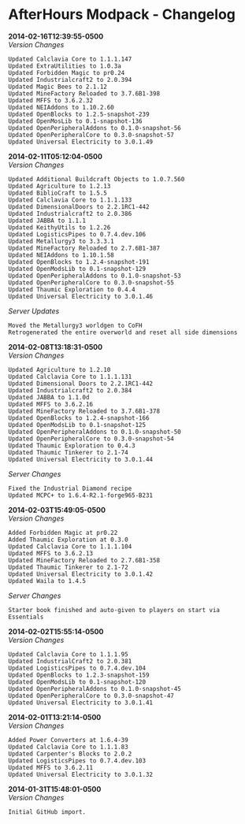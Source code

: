 # AfterHours Modpack - Changelog
**2014-02-16T12:39:55-0500**  
*Version Changes*
```
Updated Calclavia Core to 1.1.1.147
Updated ExtraUtilities to 1.0.3a
Updated Forbidden Magic to pr0.24
Updated Industrialcraft2 to 2.0.394
Updated Magic Bees to 2.1.12
Updated MineFactory Reloaded to 3.7.6B1-398
Updated MFFS to 3.6.2.32
Updated NEIAddons to 1.10.2.60
Updated OpenBlocks to 1.2.5-snapshot-239
Updated OpenMosLib to 0.1-snapshot-136
Updated OpenPeripheralAddons to 0.1.0-snapshot-56
Updated OpenPeripheralCore to 0.3.0-snapshot-57
Updated Universal Electricity to 3.0.1.49
```
**2014-02-11T05:12:04-0500**  
*Version Changes*
```
Updated Additional Buildcraft Objects to 1.0.7.560
Updated Agriculture to 1.2.13
Updated BiblioCraft to 1.5.5
Updated Calclavia Core to 1.1.1.133
Updated DimensionalDoors to 2.2.1RC1-442
Updated Industrialcraft2 to 2.0.386
Updated JABBA to 1.1.1
Updated KeithyUtils to 1.2.26
Updated LogisticsPipes to 0.7.4.dev.106
Updated Metallurgy3 to 3.3.3.1
Updated MineFactory Reloaded to 2.7.6B1-387
Updated NEIAddons to 1.10.1.58
Updated OpenBlocks to 1.2.4-snapshot-191
Updated OpenModsLib to 0.1-snapshot-129
Updated OpenPeripheralAddons to 0.1.0-snapshot-53
Updated OpenPeripheralCore to 0.3.0-snapshot-55
Updated Thaumic Exploration to 0.4.4
Updated Universal Electricity to 3.0.1.46
```
*Server Updates*
```
Moved the Metallurgy3 worldgen to CoFH
Retrogenerated the entire overworld and reset all side dimensions
```
**2014-02-08T13:18:31-0500**  
*Version Changes*
```
Updated Agriculture to 1.2.10
Updated Calclavia Core to 1.1.1.131
Updated Dimensional Doors to 2.2.1RC1-442
Updated Industrialcraft2 to 2.0.384
Updated JABBA to 1.1.0d
Updated MFFS to 3.6.2.16
Updated MineFactory Reloaded to 3.7.6B1-378
Updated OpenBlocks to 1.2.4-snapshot-166
Updated OpenModsLib to 0.1-snapshot-125
Updated OpenPeripheralAddons to 0.1.0-snapshot-50
Updated OpenPeripheralCore to 0.3.0-snapshot-54
Updated Thaumic Exploration to 0.4.3
Updated Thaumic Tinkerer to 2.1-74
Updated Universal Electricity to 3.0.1.44
```
*Server Changes*
```
Fixed the Industrial Diamond recipe
Updated MCPC+ to 1.6.4-R2.1-forge965-B231
```
**2014-02-03T15:49:05-0500**  
*Version Changes*
```
Added Forbidden Magic at pr0.22
Added Thaumic Exploration at 0.3.0
Updated Calclavia Core to 1.1.1.104
Updated MFFS to 3.6.2.13
Updated MineFactory Reloaded to 2.7.6B1-358
Updated Thaumic Tinkerer to 2.1-72
Updated Universal Electricity to 3.0.1.42
Updated Waila to 1.4.5
```
*Server Changes*
```
Starter book finished and auto-given to players on start via Essentials
```
**2014-02-02T15:55:14-0500**  
*Version Changes*
```
Updated Calclavia Core to 1.1.1.95
Updated IndustrialCraft2 to 2.0.381
Updated LogisticsPipes to 0.7.4.dev.104
Updated OpenBlocks to 1.2.3-snapshot-159
Updated OpenModsLib to 0.1-snapshot-120
Updated OpenPeripheralAddons to 0.1.0-snapshot-45
Updated OpenPeripheralCore to 0.3.0-snapshot-47
Updated Universal Electricity to 3.0.1.41
```
**2014-02-01T13:21:14-0500**  
*Version Changes*
```
Added Power Converters at 1.6.4-39
Updated Calclavia Core to 1.1.1.83
Updated Carpenter's Blocks to 2.0.2
Updated LogisticsPipes to 0.7.4.dev.103
Updated MFFS to 3.6.2.11
Updated Universal Electricity to 3.0.1.32
```
**2014-01-31T15:48:01-0500**  
*Version Changes*  
```
Initial GitHub import.
```
